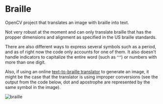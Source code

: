 # Braille
OpenCV project that translates an image with braille into text.

Not very robust at the moment and can only translate braille that has the propper dimensions and alignment as specified in the US braille standards.

There are also different ways to express several symbols such as a period, and as of right now the code only accounts for one of them.
It also doesn't handle indicators to capitalize the entire word (such as `^^`) or numbers with more than one digit.

Also, if using an online [text-to-braille translator](https://www.atractor.pt/mat/matbr/matbraille-_en.html) to generate an image, it might be the case that the translator is using improper conversions (see the output from the code below, dot and apostrophe are represented by the same symbol in the image).

![braille](https://i.imgur.com/1Ox0UOg.jpg)
